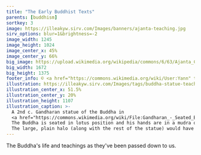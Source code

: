 ```yaml
---
title: "The Early Buddhist Texts"
parents: [buddhism]
sortkey: 3
image: https://illeakyw.sirv.com/Images/banners/ajanta-teaching.jpg
sirv_options: blur=1&brightness=-2
image_width: 1245
image_height: 1024
image_center_x: 45%
image_center_y: 66%
big_image: https://upload.wikimedia.org/wikipedia/commons/6/63/Ajanta_Cave_17%2C_antechamber_to_the_shrine%2C_Adoration_of_the_Buddha_%28color_illustration%29.jpg
big_width: 1672
big_height: 1375
footer_info: © <a href="https://commons.wikimedia.org/wiki/User:Yann" title="User:Yann">Yann Forget</a>&nbsp;/&nbsp;<a class="external text" href="https://commons.wikimedia.org">Wikimedia Commons</a>
illustration: https://illeakyw.sirv.com/Images/tags/buddha-statue-teaching.jpg
illustration_center_x: 51.5%
illustration_center_y: 20%
illustration_height: 1107
illustration_caption: >-
  A 2nd c. Gandharan statue of the Buddha in
  <a href="https://commons.wikimedia.org/wiki/File:Gandharan_-_Seated_Buddha_in_the_Attitude_of_Preaching_-_Walters_25123.jpg">the Walters Art Museum</a>.
  The Buddha is seated in lotus position and his hands are in a mudra of instruction.
  The large, plain halo (along with the rest of the statue) would have originally been painted in bold color.
---
```


The Buddha's life and teachings as they've been passed down to us.
